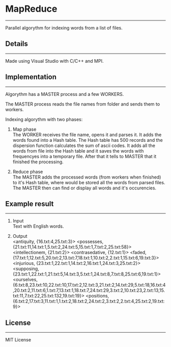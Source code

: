 # MapReduce
---
Parallel algorythm for indexing words from a list of files.

## Details
---
Made using Visual Studio with C/C++ and MPI.

## Implementation
---
Algorythm has a MASTER process and a few WORKERS.

The MASTER process reads the file names from folder and sends them to workers.

Indexing algorythm with two phases:

1. Map phase   
The WORKER receives the file name, opens it and parses it. It adds the words found into a Hash table.
The Hash table has 500 records and the dispersion function calculates the sum of ascii codes. It adds all the words from file into the Hash table and it saves the words with frequencyes into a temporary file. 
After that it tells to MASTER that it finished the processing.

1. Reduce phase  
The MASTER adds the processed words (from workers when finished) to it's Hash table, where would be stored all the words from parsed files.
The MASTER then can find or display all words and it's occurencies.

## Example result
---
1. Input  
Text with English words.

1. Output  
<antiquity, {16.txt:4,25.txt:3}>
<possesses, {21.txt:11,14.txt:1,5.txt:2,24.txt:5,15.txt:1,7.txt:2,25.txt:58}>
<intellectionem, {21.txt:2}>
<contrasedative, {12.txt:1}>
<faded, {17.txt:1,12.txt:5,20.txt:2,13.txt:7,18.txt:1,10.txt:2,2.txt:1,15.txt:6,19.txt:3}>
<injurious, {23.txt:1,22.txt:1,14.txt:2,16.txt:1,24.txt:3,25.txt:2}>
<supposing, {23.txt:1,22.txt:1,21.txt:5,14.txt:3,5.txt:1,24.txt:8,7.txt:8,25.txt:6,19.txt:1}>
<ourselves, {6.txt:8,23.txt:10,22.txt:10,17.txt:2,12.txt:3,21.txt:2,14.txt:29,5.txt:18,16.txt:4,20.txt:2,11.txt:6,1.txt:7,13.txt:1,18.txt:7,24.txt:29,3.txt:2,10.txt:23,2.txt:13,15.txt:11,7.txt:22,25.txt:132,19.txt:19}>
<positions, {6.txt:2,17.txt:3,11.txt:1,1.txt:2,18.txt:2,24.txt:2,3.txt:2,2.txt:4,25.txt:2,19.txt:9}>

## License
---
MIT License